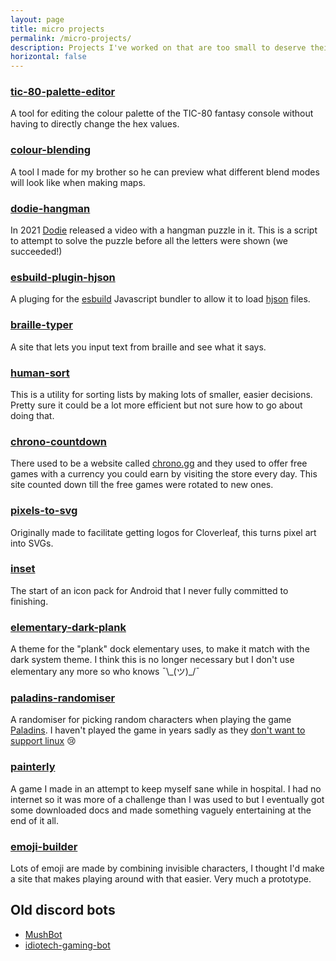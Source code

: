 ```yaml
---
layout: page
title: micro projects
permalink: /micro-projects/
description: Projects I've worked on that are too small to deserve their own page.
horizontal: false
---
```



### [tic-80-palette-editor](https://github.com/ChildishGiant/tic-80-palette-editor)
A tool for editing the colour palette of the TIC-80 fantasy console without having to directly change the hex values.

### [colour-blending](https://github.com/ChildishGiant/colour-blending)
A tool I made for my brother so he can preview what different blend modes will look like when making maps.

### [dodie-hangman](https://github.com/ChildishGiant/dodie-hangman)
In 2021 [Dodie](https://en.wikipedia.org/wiki/Dodie) released a video with a hangman puzzle in it. This is a script to
attempt to solve the puzzle before all the letters were shown (we succeeded!)

### [esbuild-plugin-hjson](https://github.com/ChildishGiant/esbuild-plugin-hjson)
A pluging for the [esbuild](https://esbuild.github.io/) Javascript bundler to allow it to load [hjson](https://hjson.github.io/) files.

### [braille-typer](https://github.com/ChildishGiant/braille-typer)
A site that lets you input text from braille and see what it says.

### [human-sort](https://github.com/ChildishGiant/human-sort)
This is a utility for sorting lists by making lots of smaller, easier decisions. Pretty sure it could be a lot more efficient but not sure how to go about doing that.

### [chrono-countdown](https://github.com/ChildishGiant/chrono-countdown)
There used to be a website called [chrono.gg](https://www.chrono.gg) and they used to offer free games with a currency you could earn by visiting the store every day. This site counted down till the free games were rotated to new ones.

### [pixels-to-svg](https://github.com/ChildishGiant/pixels-to-svg)
Originally made to facilitate getting logos for Cloverleaf, this turns pixel art into SVGs.

### [inset](https://github.com/ChildishGiant/inset)
The start of an icon pack for Android that I never fully committed to finishing.

### [elementary-dark-plank](https://github.com/ChildishGiant/elementary-dark-plank)
A theme for the "plank" dock elementary uses, to make it match with the dark system theme. I think this is no longer necessary but I don't use elementary any more so who knows ¯\\\_(ツ)_/¯

### [paladins-randomiser](https://github.com/ChildishGiant/paladins-randomiser)
A randomiser for picking random characters when playing the game [Paladins](https://en.wikipedia.org/wiki/Paladins_(video_game)). I haven't played the game in years sadly as they [don't want to support linux](https://areweanticheatyet.com/game/paladins) 😢

### [painterly](https://github.com/ChildishGiant/painterly)
A game I made in an attempt to keep myself sane while in hospital. I had no internet so it was more of a challenge than I was used to but I eventually got some downloaded docs and made something vaguely entertaining at the end of it all.

### [emoji-builder](https://github.com/ChildishGiant/emoji-builder)
Lots of emoji are made by combining invisible characters, I thought I'd make a site that makes playing around with that easier. Very much a prototype.

## Old discord bots

- [MushBot](https://github.com/ChildishGiant/MushBot)
- [idiotech-gaming-bot](https://github.com/ChildishGiant/idiotech-gaming-bot)